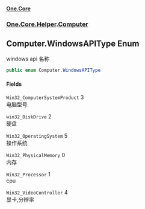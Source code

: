 #### [One.Core](index.md 'index')
### [One.Core.Helper](One_Core_Helper.md 'One.Core.Helper').[Computer](One_Core_Helper_Computer.md 'One.Core.Helper.Computer')
## Computer.WindowsAPIType Enum
windows api 名称 
```csharp
public enum Computer.WindowsAPIType

```
#### Fields
<a name='One_Core_Helper_Computer_WindowsAPIType_Win32_ComputerSystemProduct'></a>
`Win32_ComputerSystemProduct` 3  
电脑型号 
  
<a name='One_Core_Helper_Computer_WindowsAPIType_win32_DiskDrive'></a>
`win32_DiskDrive` 2  
硬盘 
  
<a name='One_Core_Helper_Computer_WindowsAPIType_Win32_OperatingSystem'></a>
`Win32_OperatingSystem` 5  
操作系统 
  
<a name='One_Core_Helper_Computer_WindowsAPIType_Win32_PhysicalMemory'></a>
`Win32_PhysicalMemory` 0  
内存 
  
<a name='One_Core_Helper_Computer_WindowsAPIType_Win32_Processor'></a>
`Win32_Processor` 1  
cpu 
  
<a name='One_Core_Helper_Computer_WindowsAPIType_Win32_VideoController'></a>
`Win32_VideoController` 4  
显卡,分辨率 
  
